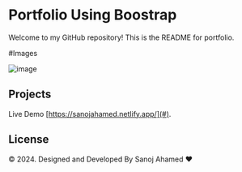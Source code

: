 # Portfolio Using Boostrap

Welcome to my GitHub repository! This is the README for portfolio.

#Images

![image](https://github.com/SanojAhamed/Portfolio-Using-Bootstrap/assets/97176600/4c61e064-f1fa-4d65-a6e6-a7c96206f739)

## Projects
Live Demo [https://sanojahamed.netlify.app/](#).

## License

© 2024. Designed and Developed By Sanoj Ahamed ❤️
